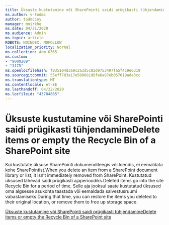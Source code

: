 ```yaml
---
title: Üksuste kustutamine või SharePointi saidi prügikasti tühjendamine
ms.author: v-todmc
author: todmccoy
manager: mnirkhe
ms.date: 04/21/2020
ms.audience: Admin
ms.topic: article
ROBOTS: NOINDEX, NOFOLLOW
localization_priority: Normal
ms.collection: Adm_O365
ms.custom:
- "9000209"
- "3175"
ms.openlocfilehash: f035104d3a9c2a3d5c82d9753497fa5f4c9e6319
ms.sourcegitcommit: 55eff703a17e500681d8fa6a87eb067019ade3cc
ms.translationtype: MT
ms.contentlocale: et-EE
ms.lasthandoff: 04/22/2020
ms.locfileid: "43704865"
---
```

# <a name="delete-items-or-empty-the-recycle-bin-of-a-sharepoint-site"></a><span data-ttu-id="19958-102">Üksuste kustutamine või SharePointi saidi prügikasti tühjendamine</span><span class="sxs-lookup"><span data-stu-id="19958-102">Delete items or empty the Recycle Bin of a SharePoint site</span></span> 

<span data-ttu-id="19958-103">Kui kustutate üksuse SharePointi dokumenditeegis või loendis, ei eemaldata kohe SharePointist.</span><span class="sxs-lookup"><span data-stu-id="19958-103">When you delete an item from a SharePoint document library or list, it isn’t immediately removed from SharePoint.</span></span> <span data-ttu-id="19958-104">Kustutatud üksused lähevad saidi prügikasti ajaperioodiks.</span><span class="sxs-lookup"><span data-stu-id="19958-104">Deleted items go into the site Recycle Bin for a period of time.</span></span> <span data-ttu-id="19958-105">Selle aja jooksul saate kustutatud üksused oma algsesse asukohta taastada või eemaldada salvestusruumi vabastamiseks.</span><span class="sxs-lookup"><span data-stu-id="19958-105">During that time, you can restore the items you deleted to their original location, or remove them to free up storage space.</span></span>

[<span data-ttu-id="19958-106">Üksuste kustutamine või SharePointi saidi prügikasti tühjendamine</span><span class="sxs-lookup"><span data-stu-id="19958-106">Delete items or empty the Recycle Bin of a SharePoint site</span></span>](https://support.office.com/article/2e713599-d13e-40d6-96dc-66f0a366f74e)